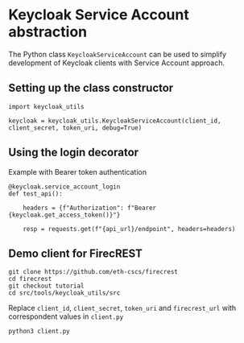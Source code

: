 # Keycloak Service Account abstraction

The Python class `KeycloakServiceAccount` can be used to simplify development of Keycloak clients with Service Account approach.

## Setting up the class constructor

```
import keycloak_utils

keycloak = keycloak_utils.KeycloakServiceAccount(client_id, client_secret, token_uri, debug=True)

```

## Using the login decorator

Example with Bearer token authentication

```
@keycloak.service_account_login
def test_api():
        
    headers = {f"Authorization": f"Bearer {keycloak.get_access_token()}"}

    resp = requests.get(f"{api_url}/endpoint", headers=headers)

```

## Demo client for FirecREST

```
git clone https://github.com/eth-cscs/firecrest
cd firecrest
git checkout tutorial
cd src/tools/keycloak_utils/src
```

Replace `client_id`, `client_secret`, `token_uri` and `firecrest_url` with correspondent values in `client.py`

```
python3 client.py
```